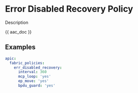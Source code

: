 # Error Disabled Recovery Policy

Description

{{ aac_doc }}
## Examples

```yaml
apic:
  fabric_policies:
    err_disabled_recovery:
      interval: 360
      mcp_loop: 'yes'
      ep_move: 'yes'
      bpdu_guard: 'yes'
```
